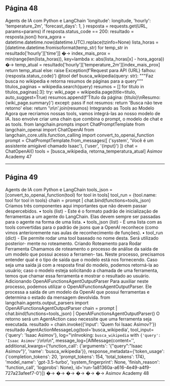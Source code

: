 ## Página 48

Agents de IA com Python e LangChain
'longitude': longitude,
'hourly': 'temperature_2m',
'forecast_days': 1,
}
resposta = requests.get(URL, params=params)
if resposta.status_code == 200:
resultado = resposta.json()
hora_agora = datetime.datetime.now(datetime.UTC).replace(tzinfo=None)
lista_horas = [datetime.datetime.fromisoformat(temp_str) for temp_str in
resultado['hourly']['time']]
�→
index_mais_prox = min(range(len(lista_horas)), key=lambda x: abs(lista_horas[x] -
hora_agora))
�→
temp_atual = resultado['hourly']['temperature_2m'][index_mais_prox]
return temp_atual
else:
raise Exception(f'Request para API {URL} falhou: {resposta.status_code}')
@tool
def busca_wikipedia(query: str):
"""Faz busca no wikipedia e retorna resumos de páginas para a query"""
titulos_paginas = wikipedia.search(query)
resumos = []
for titulo in titulos_paginas[:3]:
try:
wiki_page = wikipedia.page(title=titulo, auto_suggest=True)
resumos.append(f'Título da página: {titulo}\nResumo: {wiki_page.summary}')
except:
pass
if not resumos:
return 'Busca não teve retorno'
else:
return '\n\n'.join(resumos)
Integrando as Tools ao Modelo
Agora que recriamos nossas tools, vamos integrá-las ao nosso modelo de IA. Isso envolve criar uma
chain que combina o prompt, o modelo de chat e as tools.
from langchain.prompts import ChatPromptTemplate
from langchain_openai import ChatOpenAI
from langchain_core.utils.function_calling import convert_to_openai_function
prompt = ChatPromptTemplate.from_messages([
('system', 'Você é um assistente amigável chamado Isaac'),
('user', '{input}')
])
chat = ChatOpenAI()
tools = [busca_wikipedia, retorna_temperatura_atual]
Asimov Academy
47


---
## Página 49

Agents de IA com Python e LangChain
tools_json = [convert_to_openai_function(tool) for tool in tools]
tool_run = {tool.name: tool for tool in tools}
chain = prompt | chat.bind(functions=tools_json)
Criamos três componentes aqui importantes que não devem passar despercebidos.
• tools (list) - Este é o formato padrão de inicialização de ferramentas a um agente do LangChain.
Elas devem sempre ser passadas para o agente na forma de uma lista.
• tools_json (list) - É uma lista com as tools convertidas para o padrão de jsons que a OpenAI
reconhece (como vimos anterioremente nas aulas de reconhecimento de funções).
• tool_run (dict) - Ele permite rodar uma tool baseado no nome desta. Será utilizado posterior-
mente no roteamento.
Criando Roteamento para Rodar Ferramenta
Chamamos de roteamento o processo de análise da saída de um modelo que possui acesso a ferramen-
tas. Neste processo, precisamos entender qual é o tipo de saída que o modelo está nos fornecendo.
Caso seja uma saída já com a resposta final do modelo, podemos retorná-la ao usuário; caso o modelo
esteja solicitando a chamada de uma ferramenta, temos que chamar essa ferramenta e mostrar o
resultado ao usuário.
Adicionando OpenAIFunctionsAgentOutputParser
Para auxiliar neste processo, podemos utilizar o OpenAIFunctionsAgentOutputParser. Ele
processa a saída de um modelo da OpenAI que possui ferramentas e determina o estado da mensagem
devolvida.
from langchain.agents.output_parsers import OpenAIFunctionsAgentOutputParser
chain = prompt | chat.bind(functions=tools_json) | OpenAIFunctionsAgentOutputParser()
O retorno será um AgentAction caso necessite que uma ferramenta seja executada.
resultado = chain.invoke({'input': 'Quem foi Isaac Asimov?'})
resultado
AgentActionMessageLog(tool='busca_wikipedia', tool_input={'query': 'Isaac Asimov'},
log="\nInvoking: `busca_wikipedia` with `{'query': 'Isaac Asimov'}`\n\n\n",
message_log=[AIMessage(content='', additional_kwargs={'function_call': {'arguments':
'{"query":"Isaac Asimov"}', 'name': 'busca_wikipedia'}}, response_metadata={'token_usage':
{'completion_tokens': 20, 'prompt_tokens': 154, 'total_tokens': 174}, 'model_name':
'gpt-3.5-turbo', 'system_fingerprint': None, 'finish_reason': 'function_call', 'logprobs':
None}, id='run-1a81360a-a616-4e49-a4f9-727a23afeef7-0')])
�→
�→
�→
�→
�→
�→
Asimov Academy
48


---